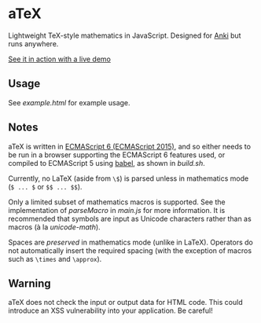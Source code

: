 # aTeX
Lightweight TeX-style mathematics in JavaScript. Designed for [Anki](http://ankisrs.net/) but runs anywhere.

[See it in action with a live demo](https://runassudo.github.io/aTeX/)

## Usage
See *example.html* for example usage.

## Notes
aTeX is written in [ECMAScript 6 (ECMAScript 2015)](www.ecma-international.org/ecma-262/6.0/), and so either needs to be run in a browser supporting the ECMAScript 6 features used, or compiled to ECMAScript 5 using [babel](https://babeljs.io/), as shown in *build.sh*.

Currently, no LaTeX (aside from `\$`) is parsed unless in mathematics mode (`$ ... $` or `$$ ... $$`).

Only a limited subset of mathematics macros is supported. See the implementation of *parseMacro* in *main.js* for more information. It is recommended that symbols are input as Unicode characters rather than as macros (à la *unicode-math*).

Spaces are *preserved* in mathematics mode (unlike in LaTeX). Operators do not automatically insert the required spacing (with the exception of macros such as `\times` and `\approx`).

## Warning
aTeX does not check the input or output data for HTML code. This could introduce an XSS vulnerability into your application. Be careful!
